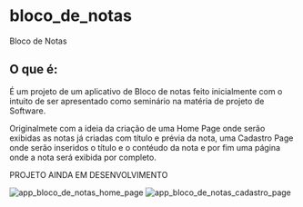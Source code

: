 # bloco_de_notas

Bloco de Notas

## O que é:

É um projeto de um aplicativo de Bloco de notas feito inicialmente com o intuito de ser apresentado como seminário na matéria de projeto de Software.

Originalmete com a ideia da criação de uma Home Page onde serão exibidas as notas já criadas com título e prévia da nota, uma Cadastro Page onde serão inseridos o título e o contéudo da nota e por fim uma página onde a nota será exibida por completo.

PROJETO AINDA EM DESENVOLVIMENTO

![app_bloco_de_notas_home_page](https://github.com/CamilaGVitoria/apps/assets/102991464/69ff9ea6-675a-4bc9-b404-a85934904c63)
![app_bloco_de_notas_cadastro_page](https://github.com/CamilaGVitoria/apps/assets/102991464/83a69859-cb0f-464f-83d7-7e4c0ede3aa5)

